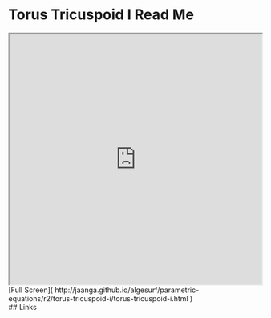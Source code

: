 Torus Tricuspoid I Read Me
===

<iframe src='http://jaanga.github.io/algesurf/parametric-equations/r2/torus-tricuspoid-i/torus-tricuspoid-i.html' width=100% height=500px >
There is an `iframe` here. It is not visible when viewed on github.com/algesurf. To view, please see 'Project Links' below.
</iframe>
[Full Screen]( http://jaanga.github.io/algesurf/parametric-equations/r2/torus-tricuspoid-i/torus-tricuspoid-i.html )
<br>
## Links 
<http://www.3d-meier.de/tut3/Seite140.html>  
